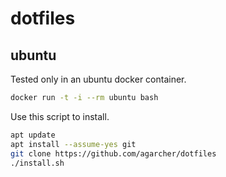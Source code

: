 # dotfiles

## ubuntu
Tested only in an ubuntu docker container.

```bash
docker run -t -i --rm ubuntu bash
```

Use this script to install.

```bash
apt update
apt install --assume-yes git
git clone https://github.com/agarcher/dotfiles
./install.sh
```
